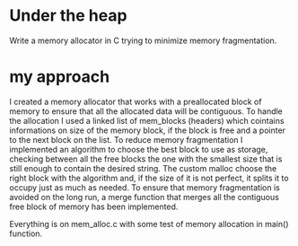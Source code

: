 # Under the heap

Write a memory allocator in C trying to minimize memory fragmentation.

# my approach

I created a memory allocator that works with a preallocated block of memory to
ensure that all the allocated data will be contiguous.
To handle the allocation I used a linked list of mem_blocks (headers) which
cointains informations on size of the memory block, if the block is free and a pointer to
the next block on the list.
To reduce memory fragmentation I implemented an algorithm to choose the best block to
use as storage, checking between all the free blocks the one with the smallest size that
is still enough to contain the desired string.
The custom malloc choose the right block with the algorithm and, if the size of it
is not perfect, it splits it to occupy just as much as needed. To ensure that memory
fragmentation is avoided on the long run, a merge function that merges all the contiguous
free block of memory has been implemented.

Everything is on mem_alloc.c with some test of memory allocation in main() function.